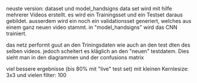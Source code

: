neuste version: dataset und model_handsigns
data set wird mit hilfe mehrerer Videos erstellt. es wird ein Trainingsset und ein Testset daraus gebildet. ausserdem wird ein noch ein validationsset generiert, welches aus einem ganz neuen video stammt.
in "model_handsigns" wird das CNN trainiert. 

das netz performt guut an den Triningsdaten wie auch an den test dten des selben videos. jedoch scheitert es kläglich an den "neuen" testdatem.
Dies sieht man in den diagrammen und der confusions matrix

viel bessere ergebnisse (bis 80% mit "live" test set) mit kleinen Kernlesize: 3x3 und vielen filter: 100
